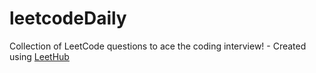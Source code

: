 # leetcodeDaily
Collection of LeetCode questions to ace the coding interview! - Created using [LeetHub](https://github.com/QasimWani/LeetHub)
